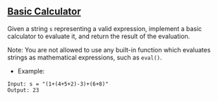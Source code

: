 ## [Basic Calculator](https://leetcode.com/problems/basic-calculator/)

Given a string `s` representing a valid expression, implement a basic calculator to evaluate it, and return the result of the evaluation.

Note: You are not allowed to use any built-in function which evaluates strings as mathematical expressions, such as `eval()`.



- Example:
```
Input: s = "(1+(4+5+2)-3)+(6+8)"
Output: 23
```


